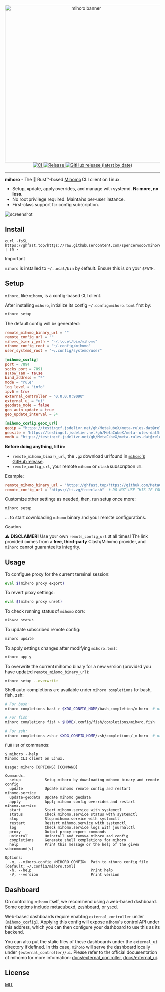 <div align="center">
  <div><img src="https://github.com/user-attachments/assets/b292facf-b4d0-4087-b33c-e9ffba061e73" alt="mihoro banner" width="512" /></div>

  <a href="https://github.com/spencerwooo/mihoro/actions/workflows/ci.yml">
    <img src="https://github.com/spencerwooo/mihoro/actions/workflows/ci.yml/badge.svg" alt="CI">
  </a>
  <a href="https://github.com/spencerwooo/mihoro/actions/workflows/release.yml">
    <img src="https://github.com/spencerwooo/mihoro/actions/workflows/release.yml/badge.svg" alt="Release">
  </a>
  <a href="https://github.com/spencerwooo/mihoro/releases/latest">
    <img src="https://img.shields.io/github/v/release/spencerwooo/mihoro" alt="GitHub release (latest by date)">
  </a>
</div>

---

**mihoro** - The 🦀 Rust™-based [Mihomo](https://github.com/MetaCubeX/mihomo) CLI client on Linux.

* Setup, update, apply overrides, and manage with systemd. **No more, no less.**
* No root privilege required. Maintains per-user instance.
* First-class support for config subscription.

![screenshot](https://github.com/user-attachments/assets/f1120e69-650e-4714-9f57-2fe793115d13)

## Install

```shell
curl -fsSL https://ghfast.top/https://raw.githubusercontent.com/spencerwooo/mihoro/main/install.sh | sh -
```

> [!IMPORTANT]
> `mihoro` is installed to `~/.local/bin` by default. Ensure this is on your `$PATH`.

## Setup

`mihoro`, like `mihomo`, is a config-based CLI client.

After installing `mihoro`, initialize its config `~/.config/mihoro.toml` first by:

```bash
mihoro setup
```

The default config will be generated:

```toml
remote_mihomo_binary_url = ""
remote_config_url = ""
mihomo_binary_path = "~/.local/bin/mihomo"
mihomo_config_root = "~/.config/mihomo"
user_systemd_root = "~/.config/systemd/user"

[mihomo_config]
port = 7890
socks_port = 7891
allow_lan = false
bind_address = "*"
mode = "rule"
log_level = "info"
ipv6 = true
external_controller = "0.0.0.0:9090"
external_ui = "ui"
geodata_mode = false
geo_auto_update = true
geo_update_interval = 24

[mihomo_config.geox_url]
geoip = "https://testingcf.jsdelivr.net/gh/MetaCubeX/meta-rules-dat@release/geoip.dat"
geosite = "https://testingcf.jsdelivr.net/gh/MetaCubeX/meta-rules-dat@release/geosite.dat"
mmdb = "https://testingcf.jsdelivr.net/gh/MetaCubeX/meta-rules-dat@release/country.mmdb"
```

**Before doing anything, fill in:**

* `remote_mihomo_binary_url`, the `.gz` download url found in [`mihomo`'s GitHub release](https://github.com/MetaCubeX/mihomo/releases/latest).
* `remote_config_url`, your remote `mihomo` or `clash` subscription url.

Example:

```toml
remote_mihomo_binary_url = "https://ghfast.top/https://github.com/MetaCubeX/mihomo/releases/download/v1.19.3/mihomo-linux-amd64-v1.19.3.gz"
remote_config_url = "https://tt.vg/freeclash"  # DO NOT USE THIS IF YOU CAN!
```

Customize other settings as needed, then, run setup once more:

```bash
mihoro setup
```

... to start downloading `mihomo` binary and your remote configurations.

> [!CAUTION]
>
> :warning: **DISCLAIMER!** Use your own `remote_config_url` at all times! The link provided comes from a **free, third-party** Clash/Mihomo provider, and `mihoro` cannot guarantee its integrity.

## Usage

To configure proxy for the current terminal session:

```bash
eval $(mihoro proxy export)
```

To revert proxy settings:

```bash
eval $(mihoro proxy unset)
```

To check running status of `mihomo` core:

```bash
mihoro status
```

To update subscribed remote config:

```bash
mihoro update
```

To apply settings changes after modifying `mihoro.toml`:

```bash
mihoro apply
```

To overwrite the current mihomo binary for a new version (provided you have updated `remote_mihomo_binary_url`):

```bash
mihoro setup --overwrite
``` 

Shell auto-completions are available under `mihoro completions` for bash, fish, zsh:

```bash
# For bash:
mihoro completions bash > $XDG_CONFIG_HOME/bash_completion/mihoro  # or /etc/bash_completion.d/mihoro

# For fish:
mihoro completions fish > $HOME/.config/fish/completions/mihoro.fish

# For zsh:
mihoro completions zsh > $XDG_CONFIG_HOME/zsh/completions/_mihoro  # or to one of your $fpath directories
```

Full list of commands:

```console
$ mihoro --help
Mihomo CLI client on Linux.

Usage: mihoro [OPTIONS] [COMMAND]

Commands:
  setup           Setup mihoro by downloading mihomo binary and remote config
  update          Update mihomo remote config and restart mihomo.service
  update-geodata  Update mihomo geodata
  apply           Apply mihomo config overrides and restart mihomo.service
  start           Start mihomo.service with systemctl
  status          Check mihomo.service status with systemctl
  stop            Stop mihomo.service with systemctl
  restart         Restart mihomo.service with systemctl
  log             Check mihomo.service logs with journalctl
  proxy           Output proxy export commands
  uninstall       Uninstall and remove mihoro and config
  completions     Generate shell completions for mihoro
  help            Print this message or the help of the given subcommand(s)

Options:
  -m, --mihoro-config <MIHORO_CONFIG>  Path to mihoro config file [default: ~/.config/mihoro.toml]
  -h, --help                           Print help
  -V, --version                        Print version
```

## Dashboard

On controlling `mihomo` itself, we recommend using a web-based dashboard. Some options include [metacubexd](https://github.com/MetaCubeX/metacubexd), [zashboard](https://github.com/Zephyruso/zashboard), or [yacd](https://github.com/MetaCubeX/Yacd-meta).

Web-based dashboards require enabling `external_controller` under `[mihomo_config]`. Applying this config will expose `mihomo`'s control API under this address, which you can then configure your dashboard to use this as its backend.

You can also put the static files of these dashboards under the `external_ui` directory if defined. In this case, `mihomo` will serve the dashboard locally under `{external_controller}/ui`. Please refer to the official documentation of mihomo for more information: [docs/external_controller](https://wiki.metacubex.one/config/general/#api), [docs/external_ui](https://wiki.metacubex.one/config/general/#_7).

## License

[MIT](LICENSE)
